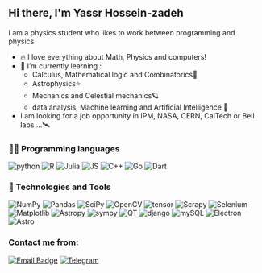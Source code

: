 ## Hi there, I'm Yassr Hossein-zadeh
I am a physics student who likes to work between programming and physics
- 🔥 I love everything about Math, Physics and computers!
- 🌱 I’m currently learning :
  - Calculus, Mathematical logic and Combinatorics🧮
  - Astrophysics⭐
  - Mechanics and Celestial mechanics🪐
  - data analysis, Machine learning and Artificial Intelligence 🧠
- I am looking for a job opportunity in IPM, NASA, CERN, CalTech or Bell labs ...🛰️
  
### 👨‍💻 Programming languages

![python](https://img.shields.io/badge/Python-blue.svg?style=for-the-badge&logo=python&logoColor=white)
![R](https://img.shields.io/badge/R-steelblue.svg?style=for-the-badge&logo=r&logoColor=white)
![Julia](https://img.shields.io/badge/julia-darkgreen.svg?style=for-the-badge&logo=julia&logoColor=white)
![JS](https://img.shields.io/badge/JS-yellow.svg?style=for-the-badge&logo=javascript&logoColor=white)
![C++](https://img.shields.io/badge/C++-blue.svg?style=for-the-badge&logo=cplusplus&logoColor=white)
![Go](https://img.shields.io/badge/Go-aqua.svg?style=for-the-badge&logo=go&logoColor=black)
![Dart](https://img.shields.io/badge/Dart-dodgerblue.svg?style=for-the-badge&logo=dart&logoColor=white)

### 🔨 Technologies and Tools

![NumPy](https://img.shields.io/badge/numpy-%23013243.svg?style=for-the-badge&logo=numpy&logoColor=white) 
![Pandas](https://img.shields.io/badge/pandas-%23150458.svg?style=for-the-badge&logo=pandas&logoColor=white) 
![SciPy](https://img.shields.io/badge/scipy-darkblue.svg?style=for-the-badge&logo=scipy&logoColor=white)
![OpenCV](https://img.shields.io/badge/opencv-gray.svg?style=for-the-badge&logo=opencv&logoColor=white)
![tensor](https://img.shields.io/badge/tensorflow-orange.svg?style=for-the-badge&logo=tensorflow&logoColor=white)
![Scrapy](https://img.shields.io/badge/scrapy-darkgreen.svg?style=for-the-badge&logo=scrapy&logoColor=white)
![Selenium](https://img.shields.io/badge/selenium-oliv.svg?style=for-the-badge&logo=selenium&logoColor=white)
![Matplotlib](https://img.shields.io/badge/matplotlib-salmon.svg?style=for-the-badge&logo=mathplot&logoColor=white)
![Astropy](https://img.shields.io/badge/astropy-tomato.svg?style=for-the-badge&logo=astroPy&logoColor=white) 
![sympy](https://img.shields.io/badge/SymPy-gray.svg?style=for-the-badge&logo=sympy&logoColor=white) 
![QT](https://img.shields.io/badge/Qt-green.svg?style=for-the-badge&logo=qt&logoColor=white) 
![django](https://img.shields.io/badge/django-darkgreen.svg?style=for-the-badge&logo=django&logoColor=white) 
![mySQL](https://img.shields.io/badge/MySQL-lightgray.svg?style=for-the-badge&logo=mysql&logoColor=white) 
![Electron](https://img.shields.io/badge/electron-%23013243.svg?style=for-the-badge&logo=electron&logoColor=white) 
![Astro](https://img.shields.io/badge/Astro-purple.svg?style=for-the-badge&logo=astro&logoColor=white) 


### Contact me from:
[![Email Badge](https://img.shields.io/badge/Email-c14438.svg?style=ffor-the-badge&logo=Gmail&logoColor=white&link=mailto:aphysics.nerd@gmail.com)](mailto:aphysics.nerd@gmail.com)
[![Telegram](https://img.shields.io/badge/Telegram-blue?style=ffor-the-badge&logo=Telegram&logoColor=white&link=https://t.me/OneAstroNerd)](https://t.me/OneAstroNerd)
